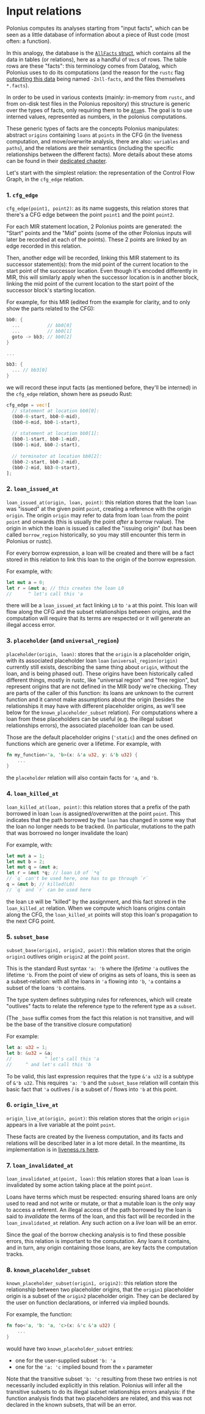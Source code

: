# Input relations

Polonius computes its analyses starting from "input facts", which can be seen as a little database of information about a piece of Rust code (most often: a function).

In this analogy, the database is the [`AllFacts` struct](https://github.com/rust-lang/polonius/blob/2cf8336f7ff9932270160a392ca5be3c804b7f41/polonius-engine/src/facts.rs#L6-L81), which contains all the data in tables (or relations), here as a handful of `Vec`s of rows. The table rows are these "facts": this terminology comes from Datalog, which Polonius uses to do its computations (and the reason for the `rustc` flag [outputting this data](../generate_inputs.md) being named `-Znll-facts`, and the files themselves `*.facts`).

In order to be used in various contexts (mainly: in-memory from `rustc`, and from on-disk test files in the Polonius repository) this structure is generic over the types of facts, only requiring them to be [`Atom`](https://github.com/rust-lang/polonius/blob/2cf8336f7ff9932270160a392ca5be3c804b7f41/polonius-engine/src/facts.rs#L108-L112)s. The goal is to use interned values, represented as numbers, in the polonius computations. 

These generic types of facts are the concepts Polonius manipulates: abstract `origins` containing `loans` at `points` in the CFG (in the liveness computation, and move/overwrite analysis, there are also: `variables` and `paths`), and the relations are their semantics (including the specific relationships between the different facts). More details about these atoms can be found in their [dedicated chapter](./atoms.md).

Let's start with the simplest relation: the representation of the Control Flow Graph, in the `cfg_edge` relation.

### 1. `cfg_edge`

`cfg_edge(point1, point2)`: as its name suggests, this relation stores that there's a CFG edge between the point `point1` and the point `point2`.

For each MIR statement location, 2 Polonius points are generated: the "Start" points and the "Mid" points (some of the other Polonius inputs will later be recorded at each of the points). These 2 points are linked by an edge recorded in this relation.

Then, another edge will be recorded, linking this MIR statement to its successor statement(s): from the mid point of the current location to the start point of the successor location. Even though it's encoded differently in MIR, this will similarly apply when the successor location is in another block, linking the mid point of the current location to the start point of the successor block's starting location.

For example, for this MIR (edited from the example for clarity, and to only show the parts related to the CFG):

```rust
bb0: {
  ...          // bb0[0]
  ...          // bb0[1]
  goto -> bb3; // bb0[2]
}

...

bb3: {
  ... // bb3[0]
}

```

we will record these input facts (as mentioned before, they'll be interned) in the `cfg_edge` relation, shown here as pseudo Rust:

```rust
cfg_edge = vec![
  // statement at location bb0[0]:
  (bb0-0-start, bb0-0-mid),
  (bb0-0-mid, bb0-1-start),
  
  // statement at location bb0[1]:
  (bb0-1-start, bb0-1-mid),
  (bb0-1-mid, bb0-2-start),
  
  // terminator at location bb0[2]:
  (bb0-2-start, bb0-2-mid),
  (bb0-2-mid, bb3-0-start),
];
```

### 2. `loan_issued_at`

`loan_issued_at(origin, loan, point)`: this relation stores that the loan `loan` was "issued" at the given point `point`, creating a reference with the origin `origin`. The origin `origin` may refer to data from loan `loan` from the point `point` and onwards (this is usually the point *after* a borrow rvalue). The origin in which the loan is issued is called the "issuing origin" (but has been called `borrow_region` historically, so you may still encounter this term in Polonius or rustc).

For every borrow expression, a loan will be created and there will be a fact stored in this relation to link this loan to the origin of the borrow expression.

For example, with:

```rust
let mut a = 0;
let r = &mut a; // this creates the loan L0
//      ^ let's call this 'a
```

there will be a `loan_issued_at` fact linking `L0` to `'a` at this point. This loan will flow along the CFG and the subset relationships between origins, and the computation will require that its terms are respected or it will generate an illegal access error.

### 3. `placeholder` (and `universal_region`)

`placeholder(origin, loan)`: stores that the `origin` is a placeholder origin, with its associated placeholder loan `loan` (`universal_region(origin)` currently still exists, describing the same thing about `origin`, without the loan, and is being phased out). These origins have been historically called different things, mostly in rustc, like "universal region" and "free region", but represent origins that are not defined in the MIR body we're checking. They are parts of the caller of this function: its loans are unknown to the current function and it cannot make assumptions about the origin (besides the relationships it may have with different placeholder origins, as we'll see below for the `known_placeholder_subset` relation). For computations where a loan from these placeholders can be useful (e.g. the illegal subset relationships errors), the associated placeholder loan can be used.

Those are the default placeholder origins (`'static`) and the ones defined on functions which are generic over a lifetime. For example, with

```rust
fn my_function<'a, 'b>(x: &'a u32, y: &'b u32) {
    ...
}
```

the `placeholder` relation will also contain facts for `'a`, and `'b`.

### 4. `loan_killed_at`

`loan_killed_at(loan, point)`: this relation stores that a prefix of the path borrowed in loan `loan` is assigned/overwritten at the point `point`. This indicates that the path borrowed by the `loan` has changed in some way that the loan no longer needs to be tracked. (In particular, mutations to the path that was borrowed no longer invalidate the loan)

For example, with:

```rust
let mut a = 1;
let mut b = 2;
let mut q = &mut a;
let r = &mut *q; // loan L0 of `*q`
// `q` can't be used here, one has to go through `r`
q = &mut b; // killed(L0)
// `q` and `r` can be used here
```

the loan `L0` will be "killed" by the assignment, and this fact stored in the `loan_killed_at` relation. When we compute which loans origins contain along the CFG, the `loan_killed_at` points will stop this loan's propagation to the next CFG point.

### 5. `subset_base`

`subset_base(origin1, origin2, point)`: this relation stores that the origin `origin1` outlives origin `origin2` at the point `point`.

This is the standard Rust syntax `'a: 'b` where the *lifetime* `'a` outlives the lifetime `'b`. From the point of view of origins as sets of loans, this is seen as a subset-relation: with all the loans in `'a` flowing into `'b`, `'a` contains a subset of the loans `'b` contains. 

The type system defines subtyping rules for references, which will create "outlives" facts to relate the reference type to the referent type as a `subset`.

(The `_base` suffix comes from the fact this relation is not transitive, and will be the base of the transitive closure computation)

For example:

```rust
let a: u32 = 1;
let b: &u32 = &a;
//            ^ let's call this 'a
//     ^ and let's call this 'b
```

To be valid, this last expression requires that the type `&'a u32` is a subtype of `&'b u32`. This requires `'a: 'b` and the `subset_base` relation will contain this basic fact that `'a` outlives / is a subset of / flows into `'b` at this point.

### 6. `origin_live_at`

`origin_live_at(origin, point)`: this relation stores that the origin `origin` appears in a live variable at the point `point`.

These facts are created by the liveness computation, and its facts and relations will be described later in a lot more detail. In the meantime, its implementation is in [liveness.rs here](https://github.com/rust-lang/polonius/blob/master/polonius-engine/src/output/liveness.rs).

### 7. `loan_invalidated_at`

`loan_invalidated_at(point, loan)`: this relation stores that a loan `loan` is invalidated by some action taking place at the point `point`.

Loans have terms which must be respected: ensuring shared loans are only used to read and not write or mutate, or that a mutable loan is the only way to access a referent. An illegal access of the path borrowed by the loan is said to *invalidate* the terms of the loan, and this fact will be recorded in the `loan_invalidated_at` relation. Any such action on a *live* loan will be an error.

Since the goal of the borrow checking analysis is to find these possible errors, this relation is important to the computation. Any loans it contains, and in turn, any origin containing those loans, are key facts the computation tracks.

### 8. `known_placeholder_subset`

`known_placeholder_subset(origin1, origin2)`: this relation store the relationship between two placeholder origins, that the `origin1` placeholder origin is a subset of the `origin2` placeholder origin. They can be declared by the user on function declarations, or inferred via implied bounds.

For example, the function:

```rust
fn foo<'a, 'b: 'a, 'c>(x: &'c &'a u32) {
    ...
}
```

would have two `known_placeholder_subset` entries:
- one for the user-supplied subset `'b: 'a`
- one for the `'a: 'c` implied bound from the `x` parameter

Note that the transitive subset `'b: 'c` resulting from these two entries is not necessarily included explicitly in this relation. Polonius will infer all the transitive subsets to do its illegal subset relationships errors analysis: if the function analysis finds that two placeholders are related, and this was not declared in the known subsets, that will be an error.
